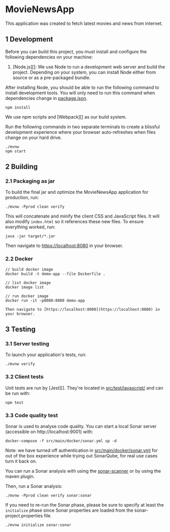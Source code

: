 # MovieNewsApp

This application was created to fetch latest movies and news from internet.

## 1 Development

Before you can build this project, you must install and configure the following dependencies on your machine:

1. [Node.js][]: We use Node to run a development web server and build the project.
   Depending on your system, you can install Node either from source or as a pre-packaged bundle.

After installing Node, you should be able to run the following command to install development tools.
You will only need to run this command when dependencies change in [package.json](package.json).

```
npm install
```

We use npm scripts and [Webpack][] as our build system.

Run the following commands in two separate terminals to create a blissful development experience where your browser
auto-refreshes when files change on your hard drive.

```
./mvnw
npm start
```

## 2 Building

### 2.1 Packaging as jar

To build the final jar and optimize the MovieNewsApp application for production, run:

```
./mvnw -Pprod clean verify
```

This will concatenate and minify the client CSS and JavaScript files. It will also modify `index.html` so it references these new files.
To ensure everything worked, run:

```
java -jar target/*.jar
```

Then navigate to [https://localhost:8080](https://localhost:8080) in your browser.

### 2.2 Docker

```
// build docker image 
docker build -t demo-app --file Dockerfile . 

// list docker image 
docker image list 

// run docker image 
docker run -it -p8080:8080 demo-app

Then navigate to [https://localhost:8080](https://localhost:8080) in your browser.
```

## 3 Testing

### 3.1 Server testing 

To launch your application's tests, run:

```
./mvnw verify
```

### 3.2 Client tests

Unit tests are run by [Jest][]. They're located in [src/test/javascript/](src/test/javascript/) and can be run with:

```
npm test
```

### 3.3 Code quality test

Sonar is used to analyse code quality. You can start a local Sonar server (accessible on http://localhost:9001) with:

```
docker-compose -f src/main/docker/sonar.yml up -d
```

Note: we have turned off authentication in [src/main/docker/sonar.yml](src/main/docker/sonar.yml) for out of the box experience while trying out SonarQube, for real use cases turn it back on.

You can run a Sonar analysis with using the [sonar-scanner](https://docs.sonarqube.org/display/SCAN/Analyzing+with+SonarQube+Scanner) or by using the maven plugin.

Then, run a Sonar analysis:

```
./mvnw -Pprod clean verify sonar:sonar
```

If you need to re-run the Sonar phase, please be sure to specify at least the `initialize` phase since Sonar properties are loaded from the sonar-project.properties file.

```
./mvnw initialize sonar:sonar
```

